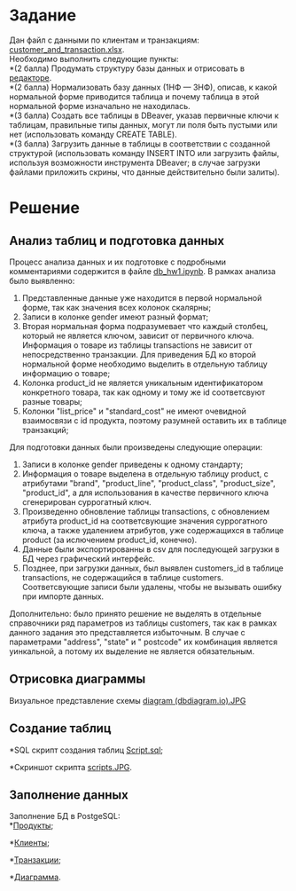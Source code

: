 # Задание
Дан файл с данными по клиентам и транзакциям: [customer_and_transaction.xlsx](https://github.com/yar21023/DB_for_DS/blob/main/customer_and_transaction.xlsx).  
Необходимо выполнить следующие пункты:  
*(2 балла) Продумать структуру базы данных и отрисовать в [редакторе](https://dbdiagram.io/home?utm_source=holistics&utm_medium=top_5_tools_blog).  
*(2 балла) Нормализовать базу данных (1НФ — 3НФ), описав, к какой нормальной форме приводится таблица и почему таблица в этой нормальной форме изначально не находилась.  
*(3 балла) Создать все таблицы в DBeaver, указав первичные ключи к таблицам, правильные типы данных, могут ли поля быть пустыми или нет (использовать команду CREATE TABLE).  
*(3 балла) Загрузить данные в таблицы в соответствии с созданной структурой (использовать команду INSERT INTO или загрузить файлы, используя возможности инструмента DBeaver; в случае загрузки файлами приложить скрины, что данные действительно были залиты).

# Решение

## Анализ таблиц и подготовка данных
Процесс анализа данных и их подготовке с подробными комментариями содержится в файле [db_hw1.ipynb](https://github.com/yar21023/DB_for_DS/blob/main/db_hw1.ipynb). 
В рамках анализа было выявленно:
1. Представленные данные уже находится в первой нормальной форме, так как значения всех колонок скалярны;
2. Записи в колонке gender имеют разный формат;
3. Вторая нормальная форма подразумевает что каждый столбец, который не является ключом, зависит от первичного ключа. Информация о товаре из таблицы transactions не зависит от непосредственно транзакции. Для приведения БД ко второй нормальной форме необходимо выделить в отдельную таблицу информацию о товаре;
4. Колонка product_id не является уникальным идентификатором конкретного товара, так как одному и тому же id соответсвуют разные товары;
5. Колонки "list_price" и "standard_cost" не имеют очевидной взаимосвязи с id продукта, поэтому разумней оставить их в таблице транзакций;

Для подготовки данных были произведены следующие операции:
1. Записи в колонке gender приведены к одному стандарту;
2. Информация о товаре выделена в отдельную таблицу product, с атрибутами "brand", "product_line", "product_class", "product_size", "product_id", а для использования в качестве первичного ключа сгенерирован суррогатный ключ.
3. Произведенно обновление таблицы transactions, с обновлением атрибута product_id на соответсвующие значения суррогатного ключа, а также удалением атрибутов, уже содержащихся в таблице product (за ислючением product_id, конечно).
4. Данные были экспортированны в csv для последующей загрузки в БД через графический интерфейс.
5. Позднее, при загрузки данных, был выявлен customers_id в таблице transactions, не содержащийся в таблице customers. Соответсвующие записи были удалены, чтобы не вызывать ошибку при импорте данных.

Дополнительно: было принято решение не выделять в отдельные справочники ряд параметров из таблицы customers, так как в рамках данного задания это представляется избыточным. В случае с параметрами "address", "state" и " postcode" их комбинация является уинкальной, а потому их выделение не является обязательным. 

## Отрисовка диаграммы
Визуальное представление схемы [diagram (dbdiagram.io).JPG](https://github.com/yar21023/DB_for_DS/blob/main/diagram%20(dbdiagram.io).JPG)

## Создание таблиц
*SQL скрипт создания таблиц [Script.sql](https://github.com/yar21023/DB_for_DS/blob/main/Script.sql);

*Скриншот скрипта [scripts.JPG](https://github.com/yar21023/DB_for_DS/blob/main/scripts.JPG).

## Заполнение данных
Заполнение БД в PostgeSQL:  
*[Продукты](https://github.com/yar21023/DB_for_DS/blob/main/products.JPG);  

*[Клиенты](https://github.com/yar21023/DB_for_DS/blob/main/customers.JPG);  

*[Транзакции](https://github.com/yar21023/DB_for_DS/blob/main/transactions.JPG);

*[Диаграмма](https://github.com/yar21023/DB_for_DS/blob/main/diagram.JPG). 
